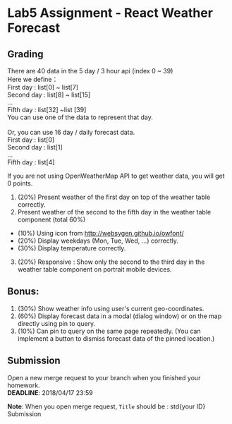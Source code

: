 # Lab5 Assignment - React Weather Forecast

## Grading
There are 40 data in the 5 day / 3 hour api (index 0 ~ 39) <br/>
Here we define： <br/>
First day : list[0] ~ list[7] <br/>
Second day : list[8] ~ list[15]<br/>
...<br/>
Fifth day : list[32] ~list [39]<br/>
You can use one of the data to represent that day.<br/>
<br/>
Or, you can use 16 day / daily forecast data.<br/>
First day : list[0]<br/>
Second day : list[1]<br/>
...<br/>
Fifth day : list[4]<br/>

If you are not using OpenWeatherMap API to get weather data, you will get 0 points.<br/>

1.  (20%) Present weather of the first day on top of the weather table correctly.
2.  Present weather of the second to the fifth day in the weather table component (total 60%)
  - (10%) Using icon from http://websygen.github.io/owfont/
  - (20%) Display weekdays (Mon, Tue, Wed, ...) correctly.
  - (30%) Display temperature correctly.
3. (20%) Responsive : Show only the second to the third day in the weather table component on portrait mobile devices.

## Bonus:
1. (30%) Show weather info using user's current geo-coordinates.
2. (60%) Display forecast data in a modal (dialog window) or on the map directly using pin to query.
3. (10%) Can pin to query on the same page repeatedly.
(You can implement a button to dismiss forecast data of the pinned location.)

## Submission
Open a new merge request to your branch when you finished your homework. <br />
**DEADLINE**: 2018/04/17 23:59 <br />

<b>Note</b>: When you open merge request, `Title` should be : std{your ID} Submission

